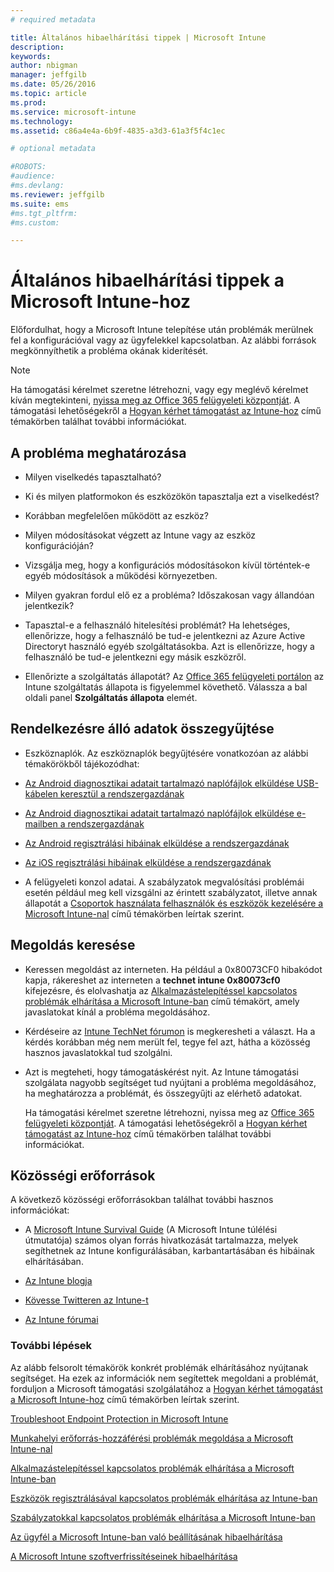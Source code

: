 ```yaml
---
# required metadata

title: Általános hibaelhárítási tippek | Microsoft Intune
description:
keywords:
author: nbigman
manager: jeffgilb
ms.date: 05/26/2016
ms.topic: article
ms.prod:
ms.service: microsoft-intune
ms.technology:
ms.assetid: c86a4e4a-6b9f-4835-a3d3-61a3f5f4c1ec

# optional metadata

#ROBOTS:
#audience:
#ms.devlang:
ms.reviewer: jeffgilb
ms.suite: ems
#ms.tgt_pltfrm:
#ms.custom:

---
```


# Általános hibaelhárítási tippek a Microsoft Intune-hoz
Előfordulhat, hogy a Microsoft Intune telepítése után problémák merülnek fel a konfigurációval vagy az ügyfelekkel kapcsolatban. Az alábbi források megkönnyíthetik a probléma okának kiderítését.

> [!NOTE]
> Ha támogatási kérelmet szeretne létrehozni, vagy egy meglévő kérelmet kíván megtekinteni, [nyissa meg az Office 365 felügyeleti központját](https://portal.office.com/admin/default.aspx). A támogatási lehetőségekről a [Hogyan kérhet támogatást az Intune-hoz](how-to-get-support-for-microsoft-intune.md) című témakörben találhat további információkat.
## A probléma meghatározása

-   Milyen viselkedés tapasztalható?

-   Ki és milyen platformokon és eszközökön tapasztalja ezt a viselkedést?

-   Korábban megfelelően működött az eszköz?

-   Milyen módosításokat végzett az Intune vagy az eszköz konfigurációján?

-   Vizsgálja meg, hogy a konfigurációs módosításokon kívül történtek-e egyéb módosítások a működési környezetben.

-   Milyen gyakran fordul elő ez a probléma? Időszakosan vagy állandóan jelentkezik?

-   Tapasztal-e a felhasználó hitelesítési problémát? Ha lehetséges, ellenőrizze, hogy a felhasználó be tud-e jelentkezni az Azure Active Directoryt használó egyéb szolgáltatásokba. Azt is ellenőrizze, hogy a felhasználó be tud-e jelentkezni egy másik eszközről.

-   Ellenőrizte a szolgáltatás állapotát? Az [Office 365 felügyeleti portálon](https://portal.office.com/Admin/Default.aspx) az Intune szolgáltatás állapota is figyelemmel követhető. Válassza a bal oldali panel **Szolgáltatás állapota** elemét. 

## Rendelkezésre álló adatok összegyűjtése

-   Eszköznaplók. Az eszköznaplók begyűjtésére vonatkozóan az alábbi témakörökből tájékozódhat:
  - [Az Android diagnosztikai adatait tartalmazó naplófájlok elküldése USB-kábelen keresztül a rendszergazdának](/intune/enduser/send-diagnostic-data-logs-to-your-it-administrator-using-a-usb-cable-android)
  - [Az Android diagnosztikai adatait tartalmazó naplófájlok elküldése e-mailben a rendszergazdának](/intune/enduser/send-diagnostic-data-logs-to-your-it-administrator-using-email-android)
  - [Az Android regisztrálási hibáinak elküldése a rendszergazdának](/intune/enduser/send-enrollment-errors-to-your-it-administrator-android)
  - [Az iOS regisztrálási hibáinak elküldése a rendszergazdának](/intune/enduser/send-errors-to-your-it-admin-ios.md)

-   A felügyeleti konzol adatai. A szabályzatok megvalósítási problémái esetén például meg kell vizsgálni az érintett szabályzatot, illetve annak állapotát a [Csoportok használata felhasználók és eszközök kezelésére a Microsoft Intune-nal](/indune/deploy-use/use-groups-to-manage-users-and-devices-with-microsoft-intune) című témakörben leírtak szerint.

## Megoldás keresése

-   Keressen megoldást az interneten. Ha például a 0x80073CF0 hibakódot kapja, rákereshet az interneten a **technet intune 0x80073cf0** kifejezésre, és elolvashatja az [Alkalmazástelepítéssel kapcsolatos problémák elhárítása a Microsoft Intune-ban](troubleshoot-app-deployment-problems-in-microsoft-intune.md) című témakört, amely javaslatokat kínál a probléma megoldásához.

-   Kérdéseire az [Intune TechNet fórumon](https://social.technet.microsoft.com/Forums/en-US/home?forum=microsoftintuneprod) is megkeresheti a választ.  Ha a kérdés korábban még nem merült fel, tegye fel azt, hátha a közösség hasznos javaslatokkal tud szolgálni.

-   Azt is megteheti, hogy támogatáskérést nyit. Az Intune támogatási szolgálata nagyobb segítséget tud nyújtani a probléma megoldásához, ha meghatározza a problémát, és összegyűjti az elérhető adatokat.

    Ha támogatási kérelmet szeretne létrehozni, nyissa meg az [Office 365 felügyeleti központját](https://portal.office.com/admin/default.aspx). A támogatási lehetőségekről a [Hogyan kérhet támogatást az Intune-hoz](how-to-get-support-for-microsoft-intune.md) című témakörben találhat további információkat.

## Közösségi erőforrások
A következő közösségi erőforrásokban találhat további hasznos információkat:

-   A [Microsoft Intune Survival Guide](http://social.technet.microsoft.com/wiki/contents/articles/23431.microsoft-intune-survival-guide.aspx) (A Microsoft Intune túlélési útmutatója) számos olyan forrás hivatkozását tartalmazza, melyek segíthetnek az Intune konfigurálásában, karbantartásában és hibáinak elhárításában.

-   [Az Intune blogja](http://blogs.technet.com/b/windowsintune/)

-   [Kövesse Twitteren az Intune-t](https://twitter.com/MSIntune)

-   [Az Intune fórumai](https://social.technet.microsoft.com/Forums/home?category=microsoftintune&filter=alltypes&sort=lastpostdesc)

### További lépések
Az alább felsorolt témakörök konkrét problémák elhárításához nyújtanak segítséget. Ha ezek az információk nem segítettek megoldani a problémát, forduljon a Microsoft támogatási szolgálatához a [Hogyan kérhet támogatást a Microsoft Intune-hoz](how-to-get-support-for-microsoft-intune.md) című témakörben leírtak szerint.

[Troubleshoot Endpoint Protection in Microsoft Intune](troubleshoot-endpoint-protection-in-microsoft-intune.md)

[Munkahelyi erőforrás-hozzáférési problémák megoldása a Microsoft Intune-nal](troubleshoot-company-resource-access-problems-with-microsoft-intune.md)

[Alkalmazástelepítéssel kapcsolatos problémák elhárítása a Microsoft Intune-ban](troubleshoot-app-deployment-problems-in-microsoft-intune.md)

[Eszközök regisztrálásával kapcsolatos problémák elhárítása az Intune-ban](troubleshoot-device-enrollment-in-intune.md)

[Szabályzatokkal kapcsolatos problémák elhárítása a Microsoft Intune-ban](troubleshoot-policies-in-microsoft-intune.md)

[Az ügyfél a Microsoft Intune-ban való beállításának hibaelhárítása](troubleshoot-client-setup-in-microsoft-intune.md)

[A Microsoft Intune szoftverfrissítéseinek hibaelhárítása](troubleshoot-software-updates-in-microsoft-intune.md)


<!--HONumber=Jun16_HO1-->


